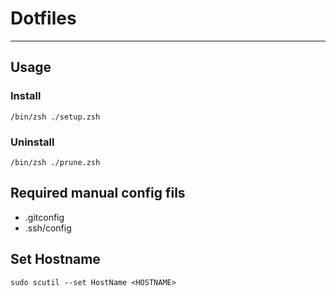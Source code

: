 # Dotfiles
---
## Usage
### Install
```
/bin/zsh ./setup.zsh
```
### Uninstall
```
/bin/zsh ./prune.zsh
```
## Required manual config fils
- .gitconfig
- .ssh/config

## Set Hostname
```
sudo scutil --set HostName <HOSTNAME>
```
